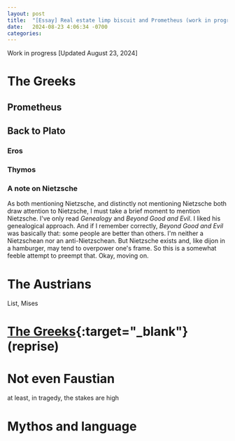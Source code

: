 ```yaml
---
layout: post
title:  "[Essay] Real estate limp biscuit and Prometheus (work in progress)" 
date:   2024-08-23 4:06:34 -0700
categories: 
---
```


Work in progress
[Updated August 23, 2024]

# The Greeks
## Prometheus
## Back to Plato
### Eros
### Thymos

### A note on Nietzsche
As both mentioning Nietzsche, and distinctly not mentioning Nietzsche both draw attention to Nietzsche, I must take a brief moment to mention Nietzsche. I've only read _Genealogy_ and _Beyond Good and Evil_. I liked his genealogical approach. And if I remember correctly, _Beyond Good and Evil_ was basically that: some people are better than others. I'm neither a Nietzschean nor an anti-Nietzschean. But Nietzsche exists and, like dijon in a hamburger, may tend to overpower one's frame. So this is a somewhat feeble attempt to preempt that. Okay, moving on.

# The Austrians
List, Mises

# [The Greeks](https://www.investopedia.com/trading/getting-to-know-the-greeks/){:target="_blank"} (reprise)

# Not even Faustian
at least, in tragedy, the stakes are high

<!-- And because I do not like cum, and only kind of like [wheat thins](https://youtube.com/shorts/No0aQPNDr58?feature=shared){:target="_blank"}, I must at this time decline the bargain. -->

# Mythos and language
<!-- Form brotherhood. Fight dragons. Find God. -->